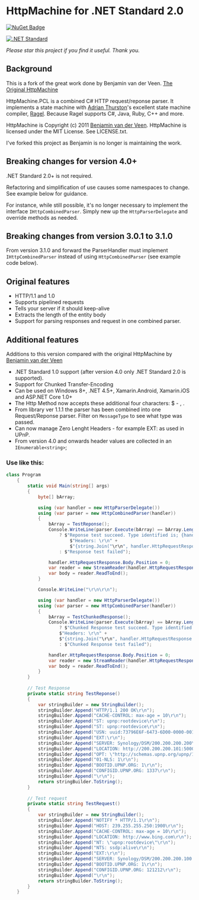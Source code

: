 # HttpMachine for .NET Standard 2.0

[![NuGet Badge](https://buildstats.info/nuget/HttpMachine.PCL/)](https://www.nuget.org/packages/HttpMachine.PCL/)

[![.NET Standard](http://img.shields.io/badge/.NET_Standard-v2.0-red.svg)](https://docs.microsoft.com/da-dk/dotnet/articles/standard/library) 

*Please star this project if you find it useful. Thank you.*

## Background

This is a fork of the great work done by Benjamin van der Veen. [The Original HttpMachine](https://github.com/bvanderveen/httpmachine)

HttpMachine.PCL is a combined C# HTTP request/reponse parser. It implements a state machine with [Adrian Thurston](http://www.complang.org/thurston/)'s excellent state machine compiler, [Ragel](http://www.complang.org/ragel/). Because Ragel supports C#, Java, Ruby, C++ and more.

HttpMachine is Copyright (c) 2011 [Benjamin van der Veen](http://bvanderveen.com). HttpMachine is licensed under the 
MIT License. See LICENSE.txt.

I've forked this project as Benjamin is no longer is maintaining the work.

## Breaking changes for version 4.0+
.NET Standard 2.0+ is not required.

Refactoring and simplification of use causes some namespaces to change. See example below for guidance. 

For instance, while still possible, it's no longer necessary to implement the interface `IHttpCombinedParser`. Simply new up the `HttpParserDelegate` and override methods as needed.

## Breaking changes from version 3.0.1 to 3.1.0
From version 3.1.0 and forward the ParserHandler must implement `IHttpCombinedParser` instead of using `HttpCombinedParser` (see example code below).

## Original features
- HTTP/1.1 and 1.0
- Supports pipelined requests
- Tells your server if it should keep-alive
- Extracts the length of the entity body 
- Support for parsing responses and request in one combined parser.
 
## Additional features
Additions to this version compared with the original HttpMachine by [Benjamin van der Veen](http://bvanderveen.com)
- .NET Standard 1.0 support (after version 4.0 only .NET Standard 2.0 is supported).
- Support for Chunked Transfer-Encoding
- Can be used on Windows 8+, .NET 4.5+, Xamarin.Android, Xamarin.iOS and ASP.NET Core 1.0+
- The Http Method now accepts these additional four characters: $ - , .
- From library ver 1.1.1 the parser has been combined into one Request/Reponse parser. Filter on `MessageType` to see what type was passed.
- Can now manage Zero Lenght Headers - for example EXT: as used in UPnP.
- From version 4.0 and onwards header values are collected in an `IEnumerable<string>`;

### Use like this: 

```cs
class Program
    {
        static void Main(string[] args)
        {
            byte[] bArray;

            using (var handler = new HttpParserDelegate())
            using (var parser = new HttpCombinedParser(handler))
            {
                bArray = TestReponse();
                Console.WriteLine(parser.Execute(bArray) == bArray.Length
                    ? $"Reponse test succeed. Type identified is; {handler.HttpRequestResponse.MessageType} \r\n" +
                        $"Headers: \r\n" +
                        $"{string.Join("\r\n", handler.HttpRequestResponse.Headers.Select(h => $"{h.Key}: {string.Join(", ", h.Value)} "))}"
                    : $"Response test failed");

                handler.HttpRequestResponse.Body.Position = 0;
                var reader = new StreamReader(handler.HttpRequestResponse.Body);
                var body = reader.ReadToEnd();
            }

            Console.WriteLine("\r\n\r\n");

            using (var handler = new HttpParserDelegate())
            using (var parser = new HttpCombinedParser(handler))
            {
                bArray = TestChunkedResponse();
                Console.WriteLine(parser.Execute(bArray) == bArray.Length
                    ? $"Chunked Response test succeed. Type identified is; {handler.HttpRequestResponse.MessageType}." +
                    $"Headers: \r\n" +
                    $"{string.Join("\r\n", handler.HttpRequestResponse.Headers.Select(h => $"{h.Key}: {string.Join(",", h.Value)} "))}"
                    : $"Chunked Response test failed");

                handler.HttpRequestResponse.Body.Position = 0;
                var reader = new StreamReader(handler.HttpRequestResponse.Body);
                var body = reader.ReadToEnd();
            }
        }
        
        // Test Response
        private static string TestReponse()
        {
            var stringBuilder = new StringBuilder();
            stringBuilder.Append("HTTP/1.1 200 OK\r\n");
            stringBuilder.Append("CACHE-CONTROL: max-age = 10\r\n");
            stringBuilder.Append("ST: upnp:rootdevice\r\n");
            stringBuilder.Append("ST: upnp:rootdevice\r\n");
            stringBuilder.Append("USN: uuid:73796E6F-6473-6D00-0000-0011322fe5f0::upnp:rootdevice\r\n");
            stringBuilder.Append("EXT:\r\n");
            stringBuilder.Append("SERVER: Synology/DSM/200.200.200.200\r\n");
            stringBuilder.Append("LOCATION: http://200.200.200.101:5000/ssdp/desc-DSM-eth1.xml\r\n");
            stringBuilder.Append("OPT: \"http://schemas.upnp.org/upnp/1/0/\"; ns=01\r\n");
            stringBuilder.Append("01-NLS: 1\r\n");
            stringBuilder.Append("BOOTID.UPNP.ORG: 1\r\n");
            stringBuilder.Append("CONFIGID.UPNP.ORG: 1337\r\n");
            stringBuilder.Append("\r\n");
            return stringBuilder.ToString();
        }
        
        // Test request
        private static string TestRequest()
        {
            var stringBuilder = new StringBuilder();
            stringBuilder.Append("NOTIFY * HTTP/1.1\r\n");
            stringBuilder.Append("HOST: 239.255.255.250:1900\r\n");
            stringBuilder.Append("CACHE-CONTROL: max-age = 10\r\n");
            stringBuilder.Append("LOCATION: http://www.bing.com\r\n");
            stringBuilder.Append("NT: \"upnp:rootdevice\"\r\n");
            stringBuilder.Append("NTS: ssdp:alive\r\n");
            stringBuilder.Append("EXT:\r\n");
            stringBuilder.Append("SERVER: Synology/DSM/200.200.200.100 UPnP/2.0 Test/1.0\r\n");
            stringBuilder.Append("BOOTID.UPNP.ORG: 1\r\n");
            stringBuilder.Append("CONFIGID.UPNP.ORG: 121212\r\n");
            stringBuilder.Append("\r\n");
            return stringBuilder.ToString();
        }
    }
```


